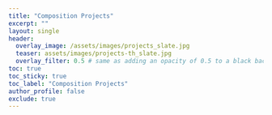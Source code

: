 ```yaml
---
title: "Composition Projects"
excerpt: ""
layout: single
header:
  overlay_image: /assets/images/projects_slate.jpg
  teaser: assets/images/projects-th_slate.jpg
  overlay_filter: 0.5 # same as adding an opacity of 0.5 to a black background
toc: true
toc_sticky: true
toc_label: "Composition Projects"
author_profile: false
exclude: true
---
```


<!---
## Dialogues with Silence
Baritone, flute, percussion, multimedia (in progress) c. 40'

### Project Description
<div class="notice">
  <h4></h4>
  <p>As a recipient of the Duquesne University's 2017 Paluse Faculty Research Grant, I'm composing a new musical composition based on prayers and drawings from <i>Dialogues with Silence</i> (2001), a book by Catholic priest and Trappist monk, Thomas Merton (1915—1968).</p>

  <p>In an effort to explore the role of the sacred in the search for common good, in composing my new musical composition I would consider Merton's concept of silence as a contemplative agent for social change in our world. This necessity for inner reflection would be a guiding principle in the selection of texts and drawings to be featured in the composition, thus supporting the university’s concern for moral and spiritual values, as well as its attentiveness to social and global concerns.</p>

  <p>Scored for baritone voice, flute, percussion, and electronics, the new 40-minute work sets a selection of Merton’s texts and drawings to music. It is enhanced by electronically manipulated sounds that act as a sonic backdrop to the selected drawings displayed during the performance. The new composition will be completed in Winter 2018, and subsequently premiered in Spring 2019 at the Genesius Theatre at Duquesne University.
</p>
</div>

{% capture notice-2 %}
#### Upcoming Performance

* February 2019 - Genesius Theatre, Duquesne University, Pittsburgh, PA

{% endcapture %}

<div class="notice">
  {{ notice-2 | markdownify }}
</div>
-->
